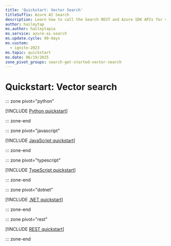 ```yaml
---
title: 'Quickstart: Vector Search'
titleSuffix: Azure AI Search
description: Learn how to call the Search REST and Azure SDK APIs for vector workloads in Azure AI Search.
author: haileytap
ms.author: haileytapia
ms.service: azure-ai-search
ms.update.cycle: 90-days
ms.custom:
  - ignite-2023
ms.topic: quickstart
ms.date: 06/19/2025
zone_pivot_groups: search-get-started-vector-search
---
```


# Quickstart: Vector search

::: zone pivot="python"

[!INCLUDE [Python quickstart](includes/quickstarts/search-get-started-vector-python.md)]

::: zone-end

::: zone pivot="javascript"

[!INCLUDE [JavaScript quickstart](includes/quickstarts/search-get-started-vector-javascript.md)]

::: zone-end

::: zone pivot="typescript"

[!INCLUDE [TypeScript quickstart](includes/quickstarts/search-get-started-vector-typescript.md)]

::: zone-end

::: zone pivot="dotnet"

[!INCLUDE [.NET quickstart](includes/quickstarts/search-get-started-vector-dotnet.md)]

::: zone-end

::: zone pivot="rest"

[!INCLUDE [REST quickstart](includes/quickstarts/search-get-started-vector-rest.md)]

::: zone-end
